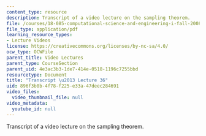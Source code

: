 ```yaml
---
content_type: resource
description: Transcript of a video lecture on the sampling theorem.
file: /courses/18-085-computational-science-and-engineering-i-fall-2008/896f3b0b4f78f225e33a47deec284691_18-085F08-L36.pdf
file_type: application/pdf
learning_resource_types:
- Lecture Videos
license: https://creativecommons.org/licenses/by-nc-sa/4.0/
ocw_type: OCWFile
parent_title: Video Lectures
parent_type: CourseSection
parent_uid: 4e3ac3b3-1de7-414e-0518-1196c7255bbd
resourcetype: Document
title: "Transcript \u2013 Lecture 36"
uid: 896f3b0b-4f78-f225-e33a-47deec284691
video_files:
  video_thumbnail_file: null
video_metadata:
  youtube_id: null
---
```

Transcript of a video lecture on the sampling theorem.